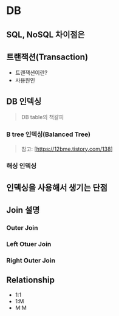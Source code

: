 # DB

## SQL, NoSQL 차이점은

## 트랜잭션(Transaction)
+ 트랜잭션이란?
+ 사용원인

## DB 인덱싱
> DB table의 책갈피
### B tree 인덱싱(Balanced Tree)
> 참고: [https://12bme.tistory.com/138]
### 해싱 인덱싱

## 인덱싱을 사용해서 생기는 단점

## Join 설명
### Outer Join

### Left Otuer Join

### Right Outer Join

## Relationship
+ 1:1
+ 1:M
+ M:M

